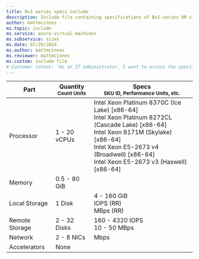 ```yaml
---
title: Bv1 series specs include
description: Include file containing specifications of Bv1-series VM sizes.
author: mattmcinnes
ms.topic: include
ms.service: azure-virtual-machines
ms.subservice: sizes
ms.date: 07/29/2024
ms.author: mattmcinnes
ms.reviewer: mattmcinnes
ms.custom: include file
# Customer intent: "As an IT administrator, I want to access the specifications of the Bv1-series virtual machines, so that I can select the right VM size to meet my organization's performance and resource requirements."
---
```

| Part | Quantity <br><sup>Count Units | Specs <br><sup>SKU ID, Performance Units, etc.  |
|---|---|---|
| Processor      | 1 - 20 vCPUs       | Intel Xeon Platinum 8370C (Ice Lake) [x86-64] <br>Intel Xeon Platinum 8272CL (Cascade Lake) [x86-64] <br>Intel Xeon 8171M (Skylake) [x86-64] <br>Intel Xeon E5-2673 v4 (Broadwell) [x86-64] <br>Intel Xeon E5-2673 v3 (Haswell) [x86-64]                               |
| Memory         | 0.5 - 80 GiB          |                                  |
| Local Storage  | 1 Disk           | 4 - 160 GiB <br> IOPS (RR) <br> MBps (RR)                               |
| Remote Storage | 2 - 32 Disks    | 160 - 4320 IOPS <br>10 - 50 MBps   |
| Network        | 2 - 8 NICs          |  Mbps                          |
| Accelerators   | None              |                                   |
